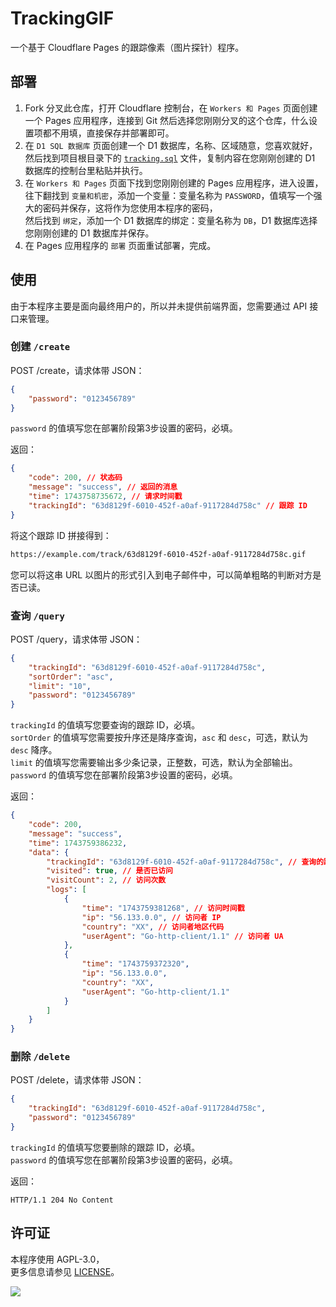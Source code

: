 # TrackingGIF
一个基于 Cloudflare Pages 的跟踪像素（图片探针）程序。

## 部署
1. Fork 分叉此仓库，打开 Cloudflare 控制台，在 `Workers 和 Pages` 页面创建一个 Pages 应用程序，连接到 Git 然后选择您刚刚分叉的这个仓库，什么设置项都不用填，直接保存并部署即可。
2. 在 `D1 SQL 数据库` 页面创建一个 D1 数据库，名称、区域随意，您喜欢就好，  
然后找到项目根目录下的 [`tracking.sql`](tracking.sql) 文件，复制内容在您刚刚创建的 D1 数据库的控制台里粘贴并执行。
3. 在 `Workers 和 Pages` 页面下找到您刚刚创建的 Pages 应用程序，进入设置，  
往下翻找到 `变量和机密`，添加一个变量：变量名称为 `PASSWORD`，值填写一个强大的密码并保存，这将作为您使用本程序的密码，  
然后找到 `绑定`，添加一个 D1 数据库的绑定：变量名称为 `DB`，D1 数据库选择您刚刚创建的 D1 数据库并保存。
4. 在 Pages 应用程序的 `部署` 页面重试部署，完成。

## 使用
由于本程序主要是面向最终用户的，所以并未提供前端界面，您需要通过 API 接口来管理。

### 创建 `/create`
POST /create，请求体带 JSON：
```json
{
    "password": "0123456789"
}
```

`password` 的值填写您在部署阶段第3步设置的密码，必填。

返回：
```json
{
    "code": 200, // 状态码
    "message": "success", // 返回的消息
    "time": 1743758735672, // 请求时间戳
    "trackingId": "63d8129f-6010-452f-a0af-9117284d758c" // 跟踪 ID
}
```

将这个跟踪 ID 拼接得到：
```txt
https://example.com/track/63d8129f-6010-452f-a0af-9117284d758c.gif
```

您可以将这串 URL 以图片的形式引入到电子邮件中，可以简单粗略的判断对方是否已读。

### 查询 `/query`
POST /query，请求体带 JSON：
```json
{
    "trackingId": "63d8129f-6010-452f-a0af-9117284d758c",
    "sortOrder": "asc",
    "limit": "10",
    "password": "0123456789"
}
```

`trackingId` 的值填写您要查询的跟踪 ID，必填。  
`sortOrder` 的值填写您需要按升序还是降序查询，`asc` 和 `desc`，可选，默认为 `desc` 降序。  
`limit` 的值填写您需要输出多少条记录，正整数，可选，默认为全部输出。  
`password` 的值填写您在部署阶段第3步设置的密码，必填。

返回：
```json
{
    "code": 200,
    "message": "success",
    "time": 1743759386232,
    "data": {
        "trackingId": "63d8129f-6010-452f-a0af-9117284d758c", // 查询的跟踪 ID
        "visited": true, // 是否已访问
        "visitCount": 2, // 访问次数
        "logs": [
            {
                "time": "1743759381268", // 访问时间戳
                "ip": "56.133.0.0", // 访问者 IP
                "country": "XX", // 访问者地区代码
                "userAgent": "Go-http-client/1.1" // 访问者 UA
            },
            {
                "time": "1743759372320",
                "ip": "56.133.0.0",
                "country": "XX",
                "userAgent": "Go-http-client/1.1"
            }
        ]
    }
}
```

### 删除 `/delete`
POST /delete，请求体带 JSON：
```json
{
    "trackingId": "63d8129f-6010-452f-a0af-9117284d758c",
    "password": "0123456789"
}
```

`trackingId` 的值填写您要删除的跟踪 ID，必填。  
`password` 的值填写您在部署阶段第3步设置的密码，必填。

返回：
```http
HTTP/1.1 204 No Content
```

## 许可证
本程序使用 AGPL-3.0，  
更多信息请参见 [LICENSE](LICENSE)。

![](https://trackinggif.pages.dev/track/4dc2a514-5de1-4133-ae0a-eefa52d47fb5.gif)
